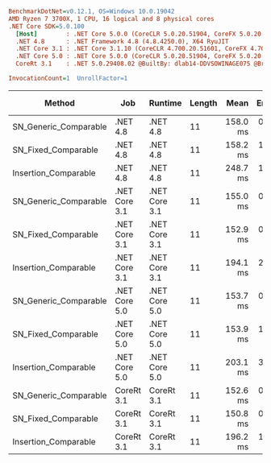 ``` ini

BenchmarkDotNet=v0.12.1, OS=Windows 10.0.19042
AMD Ryzen 7 3700X, 1 CPU, 16 logical and 8 physical cores
.NET Core SDK=5.0.100
  [Host]        : .NET Core 5.0.0 (CoreCLR 5.0.20.51904, CoreFX 5.0.20.51904), X64 RyuJIT
  .NET 4.8      : .NET Framework 4.8 (4.8.4250.0), X64 RyuJIT
  .NET Core 3.1 : .NET Core 3.1.10 (CoreCLR 4.700.20.51601, CoreFX 4.700.20.51901), X64 RyuJIT
  .NET Core 5.0 : .NET Core 5.0.0 (CoreCLR 5.0.20.51904, CoreFX 5.0.20.51904), X64 RyuJIT
  CoreRt 3.1    : .NET 5.0.29408.02 @BuiltBy: dlab14-DDVSOWINAGE075 @Branch: master @Commit: 4ce1c21ac0d4d1a3b7f7a548214966f69ac9f199, X64 AOT

InvocationCount=1  UnrollFactor=1  

```
|                Method |           Job |       Runtime | Length |     Mean |   Error |  StdDev | Gen 0 | Gen 1 | Gen 2 | Allocated |
|---------------------- |-------------- |-------------- |------- |---------:|--------:|--------:|------:|------:|------:|----------:|
| SN_Generic_Comparable |      .NET 4.8 |      .NET 4.8 |     11 | 158.0 ms | 0.64 ms | 0.54 ms |     - |     - |     - |         - |
|   SN_Fixed_Comparable |      .NET 4.8 |      .NET 4.8 |     11 | 158.2 ms | 1.43 ms | 1.34 ms |     - |     - |     - |         - |
|  Insertion_Comparable |      .NET 4.8 |      .NET 4.8 |     11 | 248.7 ms | 1.09 ms | 0.97 ms |     - |     - |     - |         - |
| SN_Generic_Comparable | .NET Core 3.1 | .NET Core 3.1 |     11 | 155.0 ms | 0.55 ms | 0.51 ms |     - |     - |     - |         - |
|   SN_Fixed_Comparable | .NET Core 3.1 | .NET Core 3.1 |     11 | 152.9 ms | 0.44 ms | 0.39 ms |     - |     - |     - |         - |
|  Insertion_Comparable | .NET Core 3.1 | .NET Core 3.1 |     11 | 194.1 ms | 2.96 ms | 2.77 ms |     - |     - |     - |         - |
| SN_Generic_Comparable | .NET Core 5.0 | .NET Core 5.0 |     11 | 153.7 ms | 0.84 ms | 0.75 ms |     - |     - |     - |         - |
|   SN_Fixed_Comparable | .NET Core 5.0 | .NET Core 5.0 |     11 | 153.9 ms | 1.47 ms | 1.38 ms |     - |     - |     - |         - |
|  Insertion_Comparable | .NET Core 5.0 | .NET Core 5.0 |     11 | 203.1 ms | 3.07 ms | 2.87 ms |     - |     - |     - |         - |
| SN_Generic_Comparable |    CoreRt 3.1 |    CoreRt 3.1 |     11 | 152.6 ms | 0.53 ms | 0.49 ms |     - |     - |     - |         - |
|   SN_Fixed_Comparable |    CoreRt 3.1 |    CoreRt 3.1 |     11 | 150.8 ms | 0.33 ms | 0.29 ms |     - |     - |     - |         - |
|  Insertion_Comparable |    CoreRt 3.1 |    CoreRt 3.1 |     11 | 196.2 ms | 1.59 ms | 1.41 ms |     - |     - |     - |         - |
